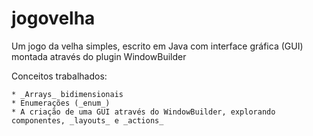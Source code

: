 jogovelha
=========

Um jogo da velha simples, escrito em Java com interface gráfica (GUI) montada através do plugin WindowBuilder

Conceitos trabalhados:

	* _Arrays_ bidimensionais
	* Enumerações (_enum_)
	* A criação de uma GUI através do WindowBuilder, explorando componentes, _layouts_ e _actions_